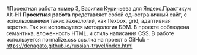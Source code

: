 #Проектная работа номер 3, Василия Куричьева для Яндекс.Практикум
Alt-H1
**Проектная работа** представляет собой одностраничный сайт, с использованием таких *технологий*, как flexbox, grid, адаптивная верстка. Так же используется методология БЭМ. В проекте соблюдена семантика, вложенность HTML, и стиль написания CSS. В работе используется normalize.css
ссылка на проект в GitHub - https://denagato.github.io/russian-travel/index.html
